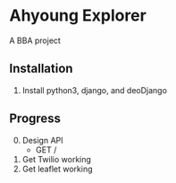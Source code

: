 # Ahyoung Explorer

A BBA project

## Installation

1. Install python3, django, and deoDjango

## Progress

0. Design API
    - GET /
1. Get Twilio working
2. Get leaflet working
